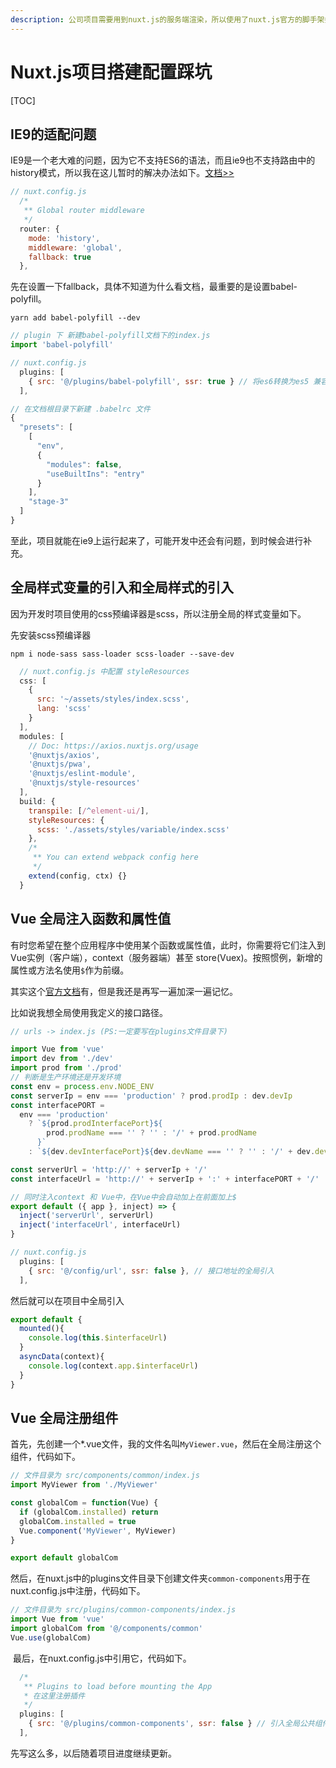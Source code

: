 ```yaml
---
description: 公司项目需要用到nuxt.js的服务端渲染，所以使用了nuxt.js官方的脚手架搭建了项目，在这儿记录一些搭建过程中踩过的坑。
---
```


# Nuxt.js项目搭建配置踩坑

\[TOC\]

## IE9的适配问题

IE9是一个老大难的问题，因为它不支持ES6的语法，而且ie9也不支持路由中的history模式，所以我在这儿暂时的解决办法如下。[文档&gt;&gt;](https://zh.nuxtjs.org/api/configuration-router/)

```javascript
// nuxt.config.js 
  /*
   ** Global router middleware
   */
  router: {
    mode: 'history',
    middleware: 'global',
    fallback: true 
  },
```

先在设置一下fallback，具体不知道为什么看文档，最重要的是设置babel-polyfill。

```text
yarn add babel-polyfill --dev
```

```javascript
// plugin 下 新建babel-polyfill文档下的index.js
import 'babel-polyfill'
```

```javascript
// nuxt.config.js
  plugins: [
    { src: '@/plugins/babel-polyfill', ssr: true } // 将es6转换为es5 兼容ie9
  ],
```

```javascript
// 在文档根目录下新建 .babelrc 文件
{
  "presets": [
    [
      "env",
      {
        "modules": false,
        "useBuiltIns": "entry"
      }
    ],
    "stage-3"
  ]
}
```

至此，项目就能在ie9上运行起来了，可能开发中还会有问题，到时候会进行补充。

## 全局样式变量的引入和全局样式的引入

因为开发时项目使用的css预编译器是scss，所以注册全局的样式变量如下。

先安装scss预编译器

```text
npm i node-sass sass-loader scss-loader --save-dev
```

```javascript
  // nuxt.config.js 中配置 styleResources
  css: [
    {
      src: '~/assets/styles/index.scss',
      lang: 'scss'
    }
  ],
  modules: [
    // Doc: https://axios.nuxtjs.org/usage
    '@nuxtjs/axios',
    '@nuxtjs/pwa',
    '@nuxtjs/eslint-module',
    '@nuxtjs/style-resources'
  ],
  build: {
    transpile: [/^element-ui/],
    styleResources: {
      scss: './assets/styles/variable/index.scss'
    },
    /*
     ** You can extend webpack config here
     */
    extend(config, ctx) {}
  }
```

## Vue 全局注入函数和属性值

有时您希望在整个应用程序中使用某个函数或属性值，此时，你需要将它们注入到Vue实例（客户端），context（服务器端）甚至 store\(Vuex\)。按照惯例，新增的属性或方法名使用`$`作为前缀。

其实这个[官方文档](https://zh.nuxtjs.org/guide/plugins)有，但是我还是再写一遍加深一遍记忆。

比如说我想全局使用我定义的接口路径。

```javascript
// urls -> index.js (PS:一定要写在plugins文件目录下)

import Vue from 'vue'
import dev from './dev'
import prod from './prod'
// 判断是生产环境还是开发环境
const env = process.env.NODE_ENV
const serverIp = env === 'production' ? prod.prodIp : dev.devIp
const interfacePORT =
  env === 'production'
    ? `${prod.prodInterfacePort}${
        prod.prodName === '' ? '' : '/' + prod.prodName
      }`
    : `${dev.devInterfacePort}${dev.devName === '' ? '' : '/' + dev.devName}`

const serverUrl = 'http://' + serverIp + '/'
const interfaceUrl = 'http://' + serverIp + ':' + interfacePORT + '/'

// 同时注入context 和 Vue中，在Vue中会自动加上在前面加上$ 
export default ({ app }, inject) => {
  inject('serverUrl', serverUrl)
  inject('interfaceUrl', interfaceUrl)
}
```

```javascript
// nuxt.config.js
  plugins: [
    { src: '@/config/url', ssr: false }, // 接口地址的全局引入
  ],
```

然后就可以在项目中全局引入

```javascript
export default {
  mounted(){
    console.log(this.$interfaceUrl)
  }
  asyncData(context){
    console.log(context.app.$interfaceUrl)
  }
}
```

## Vue 全局注册组件

​ 首先，先创建一个\*.vue文件，我的文件名叫`MyViewer.vue`，然后在全局注册这个组件，代码如下。

```javascript
// 文件目录为 src/components/common/index.js
import MyViewer from './MyViewer'

const globalCom = function(Vue) {
  if (globalCom.installed) return
  globalCom.installed = true
  Vue.component('MyViewer', MyViewer)
}

export default globalCom
```

​ 然后，在nuxt.js中的plugins文件目录下创建文件夹`common-components`用于在nuxt.config.js中注册，代码如下。

```javascript
// 文件目录为 src/plugins/common-components/index.js
import Vue from 'vue'
import globalCom from '@/components/common'
Vue.use(globalCom)
```

​ 最后，在nuxt.config.js中引用它，代码如下。

```javascript
  /*
   ** Plugins to load before mounting the App
   * 在这里注册插件
   */
  plugins: [
    { src: '@/plugins/common-components', ssr: false } // 引入全局公共组件
  ],
```

先写这么多，以后随着项目进度继续更新。

